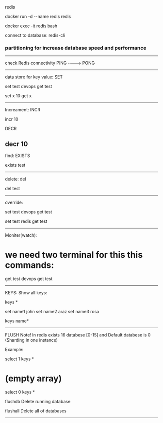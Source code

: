 redis


docker run -d --name redis redis

docker exec -it redis bash

connect to database:
redis-cli

### partitioning for increase database speed and performance

---

check Redis connectivity
PING ----> PONG

---

data store for key value:
SET

set test devops
get test

set x 10
get x

----

Increament:
INCR

incr 10


DECR

decr 10
---

find:
EXISTS

exists test


---

delete:
del 

del test


---

override:

set test devops
get test

set test redis
get test

---

Moniter(watch):
# we need two terminal for this this commands:

get test devops
get test


---


KEYS:
Show all keys:

keys *

set name1 john 
set name2 araz
set name3 rosa

keys name*

---
FLUSH
Note! In redis exists 16 databese [0-15] and Default databese is 0 (Sharding in one instance)

Example:

select 1
keys *
# (empty array)

select 0 keys *


flushdb
Delete running database


flushall
Delete all of databases


---


































